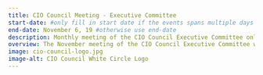 ```yaml
---
title: CIO Council Meeting - Executive Committee
start-date: #only fill in start date if the events spans multiple days
end-date: November 6, 19 #otherwise use end-date
description: Monthly meeting of the CIO Council Executive Committee only.
overview: The November meeting of the CIO Council Executive Committee will be held from 3-430pm at GSA Headquarters at 1800 F St. NW, Washington, DC.
image: cio-council-logo.jpg
image-alt: CIO Council White Circle Logo
---
```

